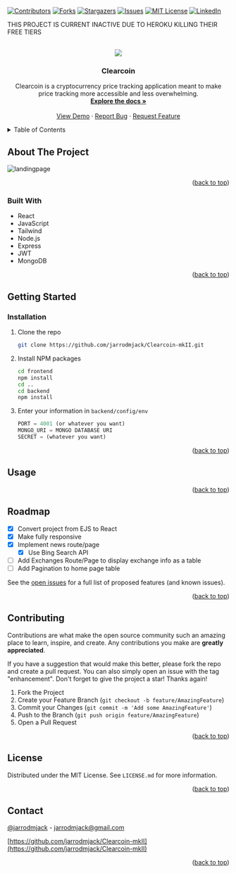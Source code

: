 <!-- Improved compatibility of back to top link: See: https://github.com/othneildrew/Best-README-Template/pull/73 -->
<a name="readme-top"></a>
<!--
*** Thanks for checking out the Best-README-Template. If you have a suggestion
*** that would make this better, please fork the repo and create a pull request
*** or simply open an issue with the tag "enhancement".
*** Don't forget to give the project a star!
*** Thanks again! Now go create something AMAZING! :D
-->



<!-- PROJECT SHIELDS -->
<!--
*** I'm using markdown "reference style" links for readability.
*** Reference links are enclosed in brackets [ ] instead of parentheses ( ).
*** See the bottom of this document for the declaration of the reference variables
*** for contributors-url, forks-url, etc. This is an optional, concise syntax you may use.
*** https://www.markdownguide.org/basic-syntax/#reference-style-links
-->
[![Contributors][contributors-shield]][contributors-url]
[![Forks][forks-shield]][forks-url]
[![Stargazers][stars-shield]][stars-url]
[![Issues][issues-shield]][issues-url]
[![MIT License][license-shield]][license-url]
[![LinkedIn][linkedin-shield]][linkedin-url]

THIS PROJECT IS CURRENT INACTIVE DUE TO HEROKU KILLING THEIR FREE TIERS


<!-- PROJECT LOGO -->
 <br />
<div align="center">
<img src="https://user-images.githubusercontent.com/99290888/195198430-8eb75982-9eb4-4614-8c46-b0f4b676ed8d.png"/> 


<h3 align="center">Clearcoin</h3>

  <p align="center">
    Clearcoin is a cryptocurrency price tracking application meant to make price tracking more accessible and less overwhelming.
    <br />
    <a href="https://github.com/jarrodmjack/Clearcoin-mkII"><strong>Explore the docs »</strong></a>
    <br />
    <br />
    <a href="https://clearcoinmkii.herokuapp.com/">View Demo</a>
    ·
    <a href="https://github.com/jarrodmjack/Clearcoin-mkII/issues">Report Bug</a>
    ·
    <a href="https://github.com/jarrodmjack/Clearcoin-mkII/issues">Request Feature</a>
  </p>
</div>



<!-- TABLE OF CONTENTS -->
<details>
  <summary>Table of Contents</summary>
  <ol>
    <li>
      <a href="#about-the-project">About The Project</a>
      <ul>
        <li><a href="#built-with">Built With</a></li>
      </ul>
    </li>
    <li>
      <a href="#getting-started">Getting Started</a>
      <ul>
        <li><a href="#prerequisites">Prerequisites</a></li>
        <li><a href="#installation">Installation</a></li>
      </ul>
    </li>
    <li><a href="#usage">Usage</a></li>
    <li><a href="#roadmap">Roadmap</a></li>
    <li><a href="#contributing">Contributing</a></li>
    <li><a href="#license">License</a></li>
    <li><a href="#contact">Contact</a></li>
    <li><a href="#acknowledgments">Acknowledgments</a></li>
  </ol>
</details>



<!-- ABOUT THE PROJECT -->
## About The Project

![landingpage](https://user-images.githubusercontent.com/99290888/195197328-c0880524-51ed-4864-93e7-9be13de7920f.jpg)



<p align="right">(<a href="#readme-top">back to top</a>)</p>



### Built With


- React
- JavaScript
- Tailwind
- Node.js
- Express
- JWT
- MongoDB


<p align="right">(<a href="#readme-top">back to top</a>)</p>



<!-- GETTING STARTED -->
## Getting Started


### Installation

1. Clone the repo
   ```sh
   git clone https://github.com/jarrodmjack/Clearcoin-mkII.git
   ```
2. Install NPM packages
   ```sh
   cd frontend
   npm install
   cd ..
   cd backend
   npm install
   ```
3. Enter your information in `backend/config/env`
   ```js
   PORT = 4001 (or whatever you want)
   MONGO_URI = MONGO DATABASE URI
   SECRET = (whatever you want)
   ```

<p align="right">(<a href="#readme-top">back to top</a>)</p>



<!-- USAGE EXAMPLES -->
## Usage



<p align="right">(<a href="#readme-top">back to top</a>)</p>



<!-- ROADMAP -->
## Roadmap

- [x] Convert project from EJS to React
- [x] Make fully responsive 
- [x] Implement news route/page
    - [x] Use Bing Search API
- [ ] Add Exchanges Route/Page to display exchange info as a table
- [ ] Add Pagination to home page table

See the [open issues](https://github.com/jarrodmjack/Clearcoin-mkII/issues) for a full list of proposed features (and known issues).

<p align="right">(<a href="#readme-top">back to top</a>)</p>



<!-- CONTRIBUTING -->
## Contributing

Contributions are what make the open source community such an amazing place to learn, inspire, and create. Any contributions you make are **greatly appreciated**.

If you have a suggestion that would make this better, please fork the repo and create a pull request. You can also simply open an issue with the tag "enhancement".
Don't forget to give the project a star! Thanks again!

1. Fork the Project
2. Create your Feature Branch (`git checkout -b feature/AmazingFeature`)
3. Commit your Changes (`git commit -m 'Add some AmazingFeature'`)
4. Push to the Branch (`git push origin feature/AmazingFeature`)
5. Open a Pull Request

<p align="right">(<a href="#readme-top">back to top</a>)</p>



<!-- LICENSE -->
## License

Distributed under the MIT License. See `LICENSE.md` for more information.

<p align="right">(<a href="#readme-top">back to top</a>)</p>



<!-- CONTACT -->
## Contact

[@jarrodmjack](https://twitter.com/jarrodmjack) - jarrodmjack@gmail.com

[https://github.com/jarrodmjack/Clearcoin-mkII](https://github.com/jarrodmjack/Clearcoin-mkII)

<p align="right">(<a href="#readme-top">back to top</a>)</p>



<!-- MARKDOWN LINKS & IMAGES -->
<!-- https://www.markdownguide.org/basic-syntax/#reference-style-links -->
[contributors-shield]: https://img.shields.io/github/contributors/jarrodmjack/Clearcoin-mkII.svg?style=for-the-badge
[contributors-url]: https://github.com/jarrodmjack/Clearcoin-mkII/graphs/contributors
[forks-shield]: https://img.shields.io/github/forks/jarrodmjack/Clearcoin-mkII.svg?style=for-the-badge
[forks-url]: https://github.com/jarrodmjack/Clearcoin-mkII/network/members
[stars-shield]: https://img.shields.io/github/stars/jarrodmjack/Clearcoin-mkII.svg?style=for-the-badge
[stars-url]: https://github.com/jarrodmjack/Clearcoin-mkII/stargazers
[issues-shield]: https://img.shields.io/github/issues/jarrodmjack/Clearcoin-mkII.svg?style=for-the-badge
[issues-url]: https://github.com/jarrodmjack/Clearcoin-mkII/issues
[license-shield]: https://img.shields.io/github/license/jarrodmjack/Clearcoin-mkII.svg?style=for-the-badge
[license-url]: https://github.com/jarrodmjack/Clearcoin-mkII/blob/master/LICENSE.txt
[linkedin-shield]: https://img.shields.io/badge/-LinkedIn-black.svg?style=for-the-badge&logo=linkedin&colorB=555
[linkedin-url]: https://linkedin.com/in/jarrodmjack
[product-screenshot]: images/screenshot.png
[Next.js]: https://img.shields.io/badge/next.js-000000?style=for-the-badge&logo=nextdotjs&logoColor=white
[Next-url]: https://nextjs.org/
[React.js]: https://img.shields.io/badge/React-20232A?style=for-the-badge&logo=react&logoColor=61DAFB
[React-url]: https://reactjs.org/
[Vue.js]: https://img.shields.io/badge/Vue.js-35495E?style=for-the-badge&logo=vuedotjs&logoColor=4FC08D
[Vue-url]: https://vuejs.org/
[Angular.io]: https://img.shields.io/badge/Angular-DD0031?style=for-the-badge&logo=angular&logoColor=white
[Angular-url]: https://angular.io/
[Svelte.dev]: https://img.shields.io/badge/Svelte-4A4A55?style=for-the-badge&logo=svelte&logoColor=FF3E00
[Svelte-url]: https://svelte.dev/
[Laravel.com]: https://img.shields.io/badge/Laravel-FF2D20?style=for-the-badge&logo=laravel&logoColor=white
[Laravel-url]: https://laravel.com
[Bootstrap.com]: https://img.shields.io/badge/Bootstrap-563D7C?style=for-the-badge&logo=bootstrap&logoColor=white
[Bootstrap-url]: https://getbootstrap.com
[JQuery.com]: https://img.shields.io/badge/jQuery-0769AD?style=for-the-badge&logo=jquery&logoColor=white
[JQuery-url]: https://jquery.com 
